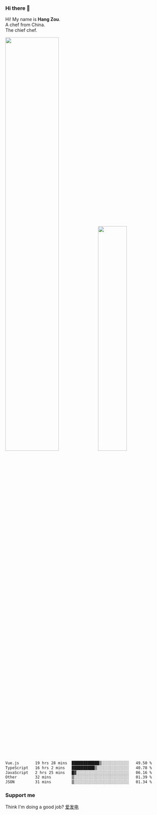 ### Hi there 👋

Hi! My name is **Hang Zou**.  
A chef from China.  
The chief chef.

<img align="" width="57.5%" src="https://github-readme-stats.vercel.app/api?username=zouhangwithsweet&hide_title=true&hide_border=true&show_icons=true&include_all_commits=true&line_height=21" /><img align="" width="42.4%" src="https://github-readme-stats.vercel.app/api/top-langs/?username=zouhangwithsweet&hide_title=true&hide_border=true&layout=compact" />

<!--START_SECTION:waka-->

```txt
Vue.js       19 hrs 28 mins  ████████████▒░░░░░░░░░░░░   49.50 %
TypeScript   16 hrs 2 mins   ██████████▒░░░░░░░░░░░░░░   40.78 %
JavaScript   2 hrs 25 mins   █▓░░░░░░░░░░░░░░░░░░░░░░░   06.16 %
Other        32 mins         ▒░░░░░░░░░░░░░░░░░░░░░░░░   01.39 %
JSON         31 mins         ▒░░░░░░░░░░░░░░░░░░░░░░░░   01.34 %
```

<!--END_SECTION:waka-->

### Support me

Think I'm doing a good job? [爱发电](https://afdian.net/@zouhangsweet)
